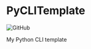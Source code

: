 # PyCLITemplate

![GitHub](https://img.shields.io/github/license/Tiphereth-A/PyCLITemplate)

My Python CLI template 
